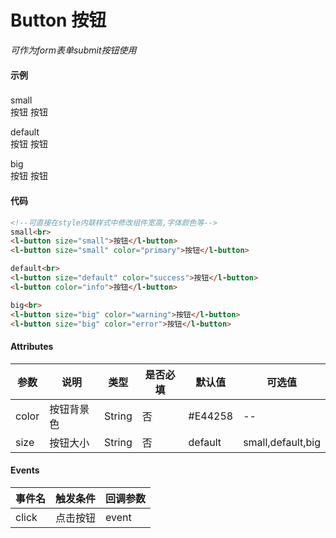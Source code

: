 # Button 按钮

*可作为form表单submit按钮使用*

#### 示例
###

small<br>
<l-button size="small">按钮</l-button>
<l-button size="small" color="primary">按钮</l-button>

default<br>
<l-button size="default" color="success">按钮</l-button>
<l-button color="info">按钮</l-button>

big<br>
<l-button size="big" color="warning">按钮</l-button>
<l-button size="big" color="error">按钮</l-button>

#### 代码
```html
<!--可直接在style内联样式中修改组件宽高,字体颜色等-->
small<br>
<l-button size="small">按钮</l-button>
<l-button size="small" color="primary">按钮</l-button>

default<br>
<l-button size="default" color="success">按钮</l-button>
<l-button color="info">按钮</l-button>

big<br>
<l-button size="big" color="warning">按钮</l-button>
<l-button size="big" color="error">按钮</l-button>
```

#### Attributes
| 参数 | 说明 | 类型 | 是否必填 | 默认值 | 可选值 |
| ---  | --- | ---  | ---      | ---   | ---   |
| color | 按钮背景色 | String | 否 | #E44258 | -- |
| size | 按钮大小 | String | 否 | default | small,default,big |

#### Events
| 事件名 | 触发条件 | 回调参数 |
|  ---  | ---  | ---  | 
| click | 点击按钮 | event |


